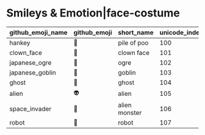 # Smileys & Emotion|face-costume

|github_emoji_name|github_emoji|short_name|unicode_index|
|---|---|---|---|
|hankey|:hankey:|pile of poo|100|
|clown_face|:clown_face:|clown face|101|
|japanese_ogre|:japanese_ogre:|ogre|102|
|japanese_goblin|:japanese_goblin:|goblin|103|
|ghost|:ghost:|ghost|104|
|alien|:alien:|alien|105|
|space_invader|:space_invader:|alien monster|106|
|robot|:robot:|robot|107|
